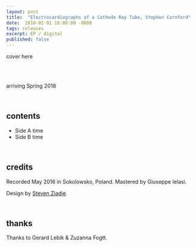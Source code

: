 ```yaml
---
layout: post
title:  "Electrocardiographs of a Cathode Ray Tube, Stephen Cornford"
date:  2018-02-01 10:00:00 -0800
tags: releases
excerpt: EP / digital
published: false
---
```




cover here

<br/>

<br/>arriving Spring 2018

<br/>

## contents

* Side A time
* Side B time

<br/>

## credits

Recorded May 2016 in Sokolowsko, Poland.
Mastered by Giuseppe Ielasi.

Design by [Steven Ziadie](http://estzi.com/).

<br/>

## thanks

Thanks to Gerard Lebik & Zuzanna Fogtt.

